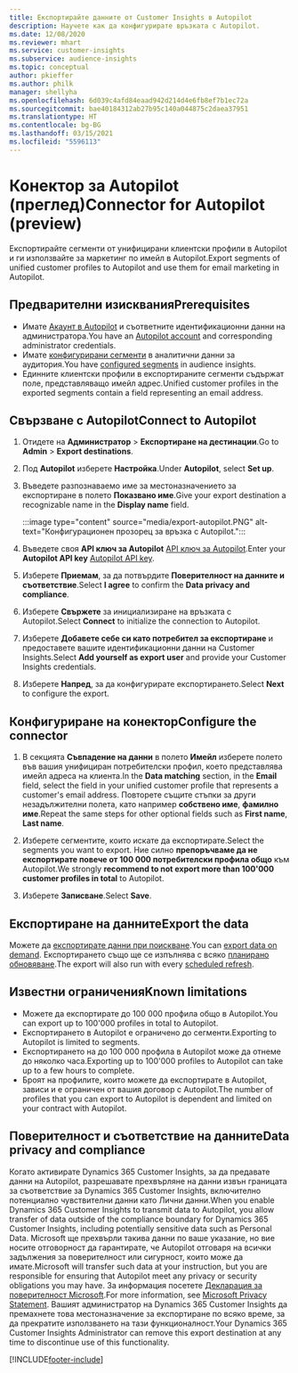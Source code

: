 ```yaml
---
title: Експортирайте данните от Customer Insights в Autopilot
description: Научете как да конфигурирате връзката с Autopilot.
ms.date: 12/08/2020
ms.reviewer: mhart
ms.service: customer-insights
ms.subservice: audience-insights
ms.topic: conceptual
author: pkieffer
ms.author: philk
manager: shellyha
ms.openlocfilehash: 6d039c4afd84eaad942d214d4e6fb8ef7b1ec72a
ms.sourcegitcommit: bae40184312ab27b95c140a044875c2daea37951
ms.translationtype: HT
ms.contentlocale: bg-BG
ms.lasthandoff: 03/15/2021
ms.locfileid: "5596113"
---
```

# <a name="connector-for-autopilot-preview"></a><span data-ttu-id="259da-103">Конектор за Autopilot (преглед)</span><span class="sxs-lookup"><span data-stu-id="259da-103">Connector for Autopilot (preview)</span></span>

<span data-ttu-id="259da-104">Експортирайте сегменти от унифицирани клиентски профили в Autopilot и ги използвайте за маркетинг по имейл в Autopilot.</span><span class="sxs-lookup"><span data-stu-id="259da-104">Export segments of unified customer profiles to Autopilot and use them for email marketing in Autopilot.</span></span> 

## <a name="prerequisites"></a><span data-ttu-id="259da-105">Предварителни изисквания</span><span class="sxs-lookup"><span data-stu-id="259da-105">Prerequisites</span></span>

-   <span data-ttu-id="259da-106">Имате [Акаунт в Autopilot](https://www.autopilothq.com/) и съответните идентификационни данни на администратора.</span><span class="sxs-lookup"><span data-stu-id="259da-106">You have an [Autopilot account](https://www.autopilothq.com/) and corresponding administrator credentials.</span></span>
-   <span data-ttu-id="259da-107">Имате [конфигурирани сегменти](segments.md) в аналитични данни за аудитория.</span><span class="sxs-lookup"><span data-stu-id="259da-107">You have [configured segments](segments.md) in audience insights.</span></span>
-   <span data-ttu-id="259da-108">Единните клиентски профили в експортираните сегменти съдържат поле, представляващо имейл адрес.</span><span class="sxs-lookup"><span data-stu-id="259da-108">Unified customer profiles in the exported segments contain a field representing an email address.</span></span>

## <a name="connect-to-autopilot"></a><span data-ttu-id="259da-109">Свързване с Autopilot</span><span class="sxs-lookup"><span data-stu-id="259da-109">Connect to Autopilot</span></span>

1. <span data-ttu-id="259da-110">Отидете на **Администратор** > **Експортиране на дестинации**.</span><span class="sxs-lookup"><span data-stu-id="259da-110">Go to **Admin** > **Export destinations**.</span></span>

1. <span data-ttu-id="259da-111">Под **Autopilot** изберете **Настройка**.</span><span class="sxs-lookup"><span data-stu-id="259da-111">Under **Autopilot**, select **Set up**.</span></span>

1. <span data-ttu-id="259da-112">Въведете разпознаваемо име за местоназначението за експортиране в полето **Показвано име**.</span><span class="sxs-lookup"><span data-stu-id="259da-112">Give your export destination a recognizable name in the **Display name** field.</span></span>

   :::image type="content" source="media/export-autopilot.PNG" alt-text="Конфигурационен прозорец за връзка с Autopilot.":::

1. <span data-ttu-id="259da-114">Въведете своя **API ключ за Autopilot** [API ключ за Autopilot](https://autopilot.docs.apiary.io/#).</span><span class="sxs-lookup"><span data-stu-id="259da-114">Enter your **Autopilot API key** [Autopilot API key](https://autopilot.docs.apiary.io/#).</span></span>

1. <span data-ttu-id="259da-115">Изберете **Приемам**, за да потвърдите **Поверителност на данните и съответствие**.</span><span class="sxs-lookup"><span data-stu-id="259da-115">Select **I agree** to confirm the **Data privacy and compliance**.</span></span>

1. <span data-ttu-id="259da-116">Изберете **Свържете** за инициализиране на връзката с Autopilot.</span><span class="sxs-lookup"><span data-stu-id="259da-116">Select **Connect** to initialize the connection to Autopilot.</span></span>

1. <span data-ttu-id="259da-117">Изберете **Добавете себе си като потребител за експортиране** и предоставете вашите идентификационни данни на Customer Insights.</span><span class="sxs-lookup"><span data-stu-id="259da-117">Select **Add yourself as export user** and provide your Customer Insights credentials.</span></span>

1. <span data-ttu-id="259da-118">Изберете **Напред**, за да конфигурирате експортирането.</span><span class="sxs-lookup"><span data-stu-id="259da-118">Select **Next** to configure the export.</span></span>

## <a name="configure-the-connector"></a><span data-ttu-id="259da-119">Конфигуриране на конектор</span><span class="sxs-lookup"><span data-stu-id="259da-119">Configure the connector</span></span>

1. <span data-ttu-id="259da-120">В секцията **Съвпадение на данни** в полето **Имейл** изберете полето във вашия унифициран потребителски профил, което представлява имейл адреса на клиента.</span><span class="sxs-lookup"><span data-stu-id="259da-120">In the **Data matching** section, in the **Email** field, select the field in your unified customer profile that represents a customer's email address.</span></span> <span data-ttu-id="259da-121">Повторете същите стъпки за други незадължителни полета, като например **собствено име**, **фамилно име**.</span><span class="sxs-lookup"><span data-stu-id="259da-121">Repeat the same steps for other optional fields such as **First name**, **Last name**.</span></span>

1. <span data-ttu-id="259da-122">Изберете сегментите, които искате да експортирате.</span><span class="sxs-lookup"><span data-stu-id="259da-122">Select the segments you want to export.</span></span> <span data-ttu-id="259da-123">Ние силно **препоръчваме да не експортирате повече от 100 000 потребителски профила общо** към Autopilot.</span><span class="sxs-lookup"><span data-stu-id="259da-123">We strongly **recommend to not export more than 100'000 customer profiles in total** to Autopilot.</span></span> 

1. <span data-ttu-id="259da-124">Изберете **Записване**.</span><span class="sxs-lookup"><span data-stu-id="259da-124">Select **Save**.</span></span>

## <a name="export-the-data"></a><span data-ttu-id="259da-125">Експортиране на данните</span><span class="sxs-lookup"><span data-stu-id="259da-125">Export the data</span></span>

<span data-ttu-id="259da-126">Можете да [експортирате данни при поискване](export-destinations.md).</span><span class="sxs-lookup"><span data-stu-id="259da-126">You can [export data on demand](export-destinations.md).</span></span> <span data-ttu-id="259da-127">Експортирането също ще се изпълнява с всяко [планирано обновяване](system.md#schedule-tab).</span><span class="sxs-lookup"><span data-stu-id="259da-127">The export will also run with every [scheduled refresh](system.md#schedule-tab).</span></span>

## <a name="known-limitations"></a><span data-ttu-id="259da-128">Известни ограничения</span><span class="sxs-lookup"><span data-stu-id="259da-128">Known limitations</span></span>

- <span data-ttu-id="259da-129">Можете да експортирате до 100 000 профила общо в Autopilot.</span><span class="sxs-lookup"><span data-stu-id="259da-129">You can export up to 100'000 profiles in total to Autopilot.</span></span>
- <span data-ttu-id="259da-130">Експортирането в Autopilot е ограничено до сегменти.</span><span class="sxs-lookup"><span data-stu-id="259da-130">Exporting to Autopilot is limited to segments.</span></span>
- <span data-ttu-id="259da-131">Експортирането на до 100 000 профила в Autopilot може да отнеме до няколко часа.</span><span class="sxs-lookup"><span data-stu-id="259da-131">Exporting up to 100'000 profiles to Autopilot can take up to a few hours to complete.</span></span> 
- <span data-ttu-id="259da-132">Броят на профилите, които можете да експортирате в Autopilot, зависи и е ограничен от вашия договор с Autopilot.</span><span class="sxs-lookup"><span data-stu-id="259da-132">The number of profiles that you can export to Autopilot is dependent and limited on your contract with Autopilot.</span></span>

## <a name="data-privacy-and-compliance"></a><span data-ttu-id="259da-133">Поверителност и съответствие на данните</span><span class="sxs-lookup"><span data-stu-id="259da-133">Data privacy and compliance</span></span>

<span data-ttu-id="259da-134">Когато активирате Dynamics 365 Customer Insights, за да предавате данни на Autopilot, разрешавате прехвърляне на данни извън границата за съответствие за Dynamics 365 Customer Insights, включително потенциално чувствителни данни като Лични данни.</span><span class="sxs-lookup"><span data-stu-id="259da-134">When you enable Dynamics 365 Customer Insights to transmit data to Autopilot, you allow transfer of data outside of the compliance boundary for Dynamics 365 Customer Insights, including potentially sensitive data such as Personal Data.</span></span> <span data-ttu-id="259da-135">Microsoft ще прехвърли такива данни по ваше указание, но вие носите отговорност да гарантирате, че Autopilot отговаря на всички задължения за поверителност или сигурност, които може да имате.</span><span class="sxs-lookup"><span data-stu-id="259da-135">Microsoft will transfer such data at your instruction, but you are responsible for ensuring that Autopilot meet any privacy or security obligations you may have.</span></span> <span data-ttu-id="259da-136">За информация посетете [Декларация за поверителност Microsoft](https://go.microsoft.com/fwlink/?linkid=396732).</span><span class="sxs-lookup"><span data-stu-id="259da-136">For more information, see [Microsoft Privacy Statement](https://go.microsoft.com/fwlink/?linkid=396732).</span></span>
<span data-ttu-id="259da-137">Вашият администратор на Dynamics 365 Customer Insights да премахнете това местоназначение за експортиране по всяко време, за да прекратите използването на тази функционалност.</span><span class="sxs-lookup"><span data-stu-id="259da-137">Your Dynamics 365 Customer Insights Administrator can remove this export destination at any time to discontinue use of this functionality.</span></span>


[!INCLUDE[footer-include](../includes/footer-banner.md)]